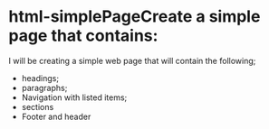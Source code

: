 # html-simplePageCreate a simple page that contains:

I  will be creating a simple web page that will contain the following;
- headings;
- paragraphs;
- Navigation with listed items;
- sections
- Footer and header
